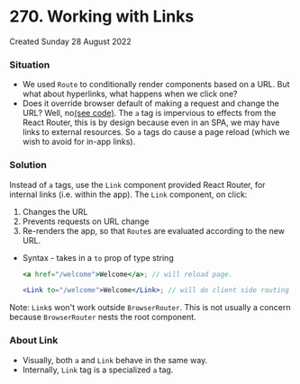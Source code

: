 # 270. Working with Links
Created Sunday 28 August 2022

### Situation
- We used `Route` to conditionally render components based on a URL. But what about hyperlinks, what happens when we click one? 
- Does it override browser default of making a request and change the URL? Well, no[(see code)](https://github.com/exemplar-codes/react-router-demo/commit/a2c7b4830dcd4126fbcd4dc98046605c7bae00a4). The `a` tag is impervious to effects from the React Router, this is by design because even in an SPA, we may have links to external resources. So `a` tags do cause a page reload (which we wish to avoid for in-app links).

### Solution
Instead of `a` tags, use the `Link` component provided React Router,  for internal links (i.e. within the app). The `Link` component, on click:
1. Changes the URL
2. Prevents requests on URL change
3. Re-renders the app, so that `Route`s are evaluated according to the new URL.
   
- Syntax - takes in a `to` prop of type string
	```jsx
	<a href="/welcome">Welcome</a>; // will reload page.
	
	<Link to="/welcome">Welcome</Link>; // will do client side routing
	```

Note: `Link`s won't work outside `BrowserRouter`. This is not usually a concern because `BrowserRouter` nests the root component.

### About Link
- Visually, both `a` and `Link` behave in the same way.
- Internally, `Link` tag is a specialized `a` tag.